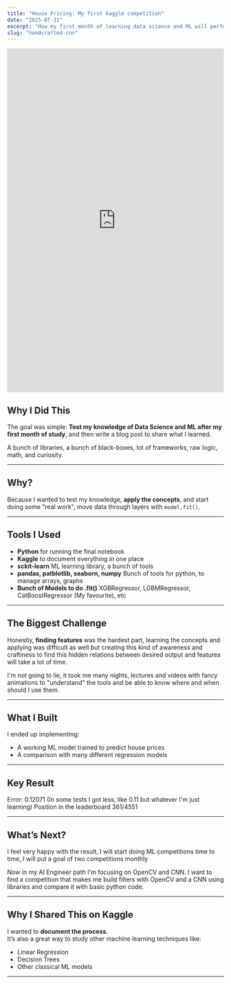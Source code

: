 ```yaml
---
title: "House Pricing: My first kaggle competition"
date: "2025-07-31"
excerpt: "How my first month of learning data science and ML will perform in a real problem"
slug: "handcrafted-cnn"
---
```


<iframe src="https://www.kaggle.com/embed/jpvargas/challenge-house-prices?kernelSessionId=253423644" height="800" style="margin: 0 auto; width: 100%; max-width: 950px;" frameborder="0" scrolling="auto" title="Challenge: House_Prices"></iframe>

## Why I Did This

The goal was simple: **Test my knowledge of Data Science and ML after my first month of study**, and then write a blog post to share what I learned.

A bunch of libraries, a bunch of black-boxes, lot of frameworks, raw logic, math, and curiosity.

---

## Why?

Because I wanted to test my knowledge, **apply the concepts**, and start doing some "real work", move data through layers with `model.fit()`.

---

## Tools I Used

- **Python** for running the final notebook
- **Kaggle** to document everything in one place
- **sckit-learn** ML learning library, a bunch of tools
- **pandas, patblotlib, seaborn, numpy** Bunch of tools for python, to manage arrays, graphs
- **Bunch of Models to do .fit()** XGBRegressor, LGBMRegressor, CatBoostRegressor (My favourite), etc

---

## The Biggest Challenge

Honestly, **finding features** was the hardest part, learning the concepts and applying was difficult as well but creating this kind of awareness and craftiness to find this hidden relations between desired output and features will take a lot of time.

I'm not going to lie, it took me many nights, lectures and videos with fancy animations to "understand" the tools and be able to know where and when should I use them.

---

## What I Built

I ended up implementing:

- A working ML model trained to predict house prices
- A comparison with many different regression models

---

## Key Result

Error: 0.12071 (In some tests I got less, like 0.11 but whatever I'm just learning)
Position in the leaderboard 361/4551 

---

## What’s Next?

I feel very happy with the result, I will start doing ML competitions time to time, I will put a goal of two competitions monthly

Now in my AI Engineer path I'm focusing on OpenCV and CNN. I want to find a competition that makes me build filters with OpenCV and a CNN using libraries and compare it with basic python code. 

---

## Why I Shared This on Kaggle

I wanted to **document the process**.  
It’s also a great way to study other machine learning techniques like:

- Linear Regression  
- Decision Trees  
- Other classical ML models

---

